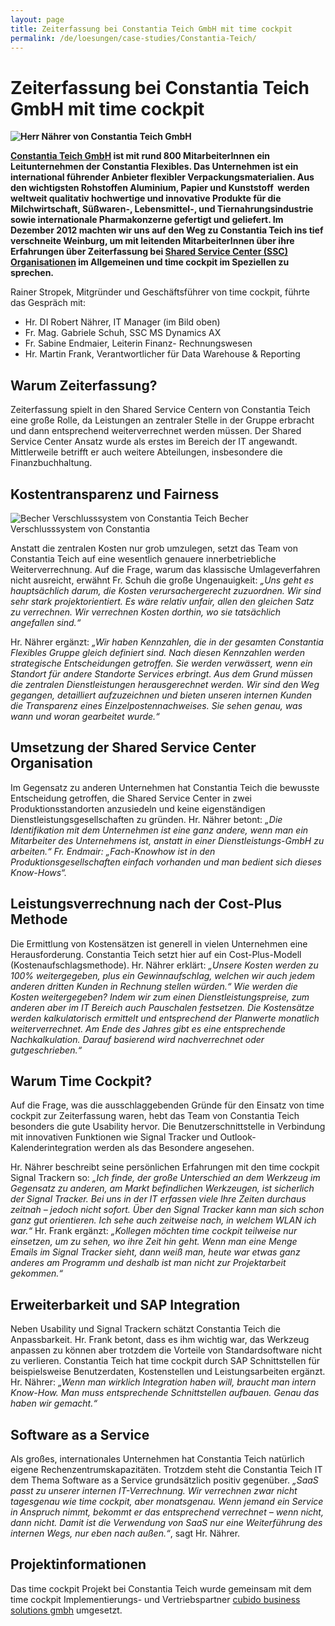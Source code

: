 ```yaml
---
layout: page
title: Zeiterfassung bei Constantia Teich GmbH mit time cockpit
permalink: /de/loesungen/case-studies/Constantia-Teich/
---
```


<h1 xmlns="http://www.w3.org/1999/xhtml">Zeiterfassung bei Constantia Teich GmbH mit time cockpit</h1><p xmlns="http://www.w3.org/1999/xhtml">
  <strong>
    <img src="{{site.baseurl}}/content/images/customer_solutions/case-studies/teich/teich_naehrer.png" alt="Herr Nährer von Constantia Teich GmbH" title="Herr Nährer von Constantia Teich GmbH" />
  </strong>
</p><p xmlns="http://www.w3.org/1999/xhtml">
  <strong>
    <a href="http://teich.cflex.com/" target="_blank">Constantia Teich GmbH</a> ist mit rund 800 MitarbeiterInnen ein Leitunternehmen der Constantia Flexibles. Das Unternehmen ist ein international führender Anbieter flexibler Verpackungsmaterialien. Aus den wichtigsten Rohstoffen Aluminium, Papier und Kunststoff  werden weltweit qualitativ hochwertige und innovative Produkte für die Milchwirtschaft, Süßwaren-, Lebensmittel-, und Tiernahrungsindustrie sowie internationale Pharmakonzerne gefertigt und geliefert. Im Dezember 2012 machten wir uns auf den Weg zu Constantia Teich ins tief verschneite Weinburg, um mit leitenden MitarbeiterInnen über ihre Erfahrungen über Zeiterfassung bei <a href="http://de.wikipedia.org/wiki/Shared_Services" target="_blank">Shared Service Center (SSC) Organisationen</a> im Allgemeinen und time cockpit im Speziellen zu sprechen.</strong>
</p><p xmlns="http://www.w3.org/1999/xhtml">Rainer Stropek, Mitgründer und Geschäftsführer von time cockpit, führte das Gespräch mit:</p><ul xmlns="http://www.w3.org/1999/xhtml">
  <li>Hr. DI Robert Nährer, IT Manager (im Bild oben)</li>
  <li>Fr. Mag. Gabriele Schuh, SSC MS Dynamics AX</li>
  <li>Fr. Sabine Endmaier, Leiterin Finanz- Rechnungswesen</li>
  <li>Hr. Martin Frank, Verantwortlicher für Data Warehouse &amp; Reporting</li>
</ul><h2 xmlns="http://www.w3.org/1999/xhtml">Warum Zeiterfassung?</h2><p xmlns="http://www.w3.org/1999/xhtml">Zeiterfassung spielt in den Shared Service Centern von Constantia Teich eine große Rolle, da Leistungen an zentraler Stelle in der Gruppe erbracht und dann entsprechend weiterverrechnet werden müssen. Der Shared Service Center Ansatz wurde als erstes im Bereich der IT angewandt. Mittlerweile betrifft er auch weitere Abteilungen, insbesondere die Finanzbuchhaltung.</p><h2 xmlns="http://www.w3.org/1999/xhtml">Kostentransparenz und Fairness</h2><div class="floatRight" xmlns="http://www.w3.org/1999/xhtml">
  <img src="{{site.baseurl}}/content/images/customer_solutions/case-studies/teich/teich_plastic_die_cut_lid.png" alt="Becher Verschlusssystem von Constantia Teich" title="Becher Verschlusssystem von Constantia Teich" />
  <span class="imageCaption">Becher Verschlusssystem von Constantia</span>
</div><p xmlns="http://www.w3.org/1999/xhtml">Anstatt die zentralen Kosten nur grob umzulegen, setzt das Team von Constantia Teich auf eine wesentlich genauere innerbetriebliche Weiterverrechnung. Auf die Frage, warum das klassische Umlageverfahren nicht ausreicht, erwähnt Fr. Schuh die große Ungenauigkeit: <em>„Uns geht es hauptsächlich darum, die Kosten verursachergerecht zuzuordnen. Wir sind sehr stark projektorientiert. Es wäre relativ unfair, allen den gleichen Satz zu verrechnen. Wir verrechnen Kosten dorthin, wo sie tatsächlich angefallen sind.“</em></p><p xmlns="http://www.w3.org/1999/xhtml">Hr. Nährer ergänzt: <em>„Wir haben Kennzahlen, die in der gesamten Constantia Flexibles Gruppe gleich definiert sind. Nach diesen Kennzahlen werden strategische Entscheidungen getroffen. Sie werden verwässert, wenn ein Standort für andere Standorte Services erbringt. Aus dem Grund müssen die zentralen Dienstleistungen herausgerechnet werden. Wir sind den Weg gegangen, detailliert aufzuzeichnen und bieten unseren internen Kunden die Transparenz eines Einzelpostennachweises. Sie sehen genau, was wann und woran gearbeitet wurde.“</em></p><h2 xmlns="http://www.w3.org/1999/xhtml">Umsetzung der Shared Service Center Organisation</h2><p xmlns="http://www.w3.org/1999/xhtml">Im Gegensatz zu anderen Unternehmen hat Constantia Teich die bewusste Entscheidung getroffen, die Shared Service Center in zwei Produktionsstandorten anzusiedeln und keine eigenständigen Dienstleistungsgesellschaften zu gründen. Hr. Nährer betont: <em>„Die Identifikation mit dem Unternehmen ist eine ganz andere, wenn man ein Mitarbeiter des Unternehmens ist, anstatt in einer Dienstleistungs-GmbH zu arbeiten.“ Fr. Endmair: „Fach-Knowhow ist in den Produktionsgesellschaften einfach vorhanden und man bedient sich dieses Know-Hows“.</em></p><h2 xmlns="http://www.w3.org/1999/xhtml">Leistungsverrechnung nach der Cost-Plus Methode</h2><p xmlns="http://www.w3.org/1999/xhtml">Die Ermittlung von Kostensätzen ist generell in vielen Unternehmen eine Herausforderung. Constantia Teich setzt hier auf ein Cost-Plus-Modell (Kostenaufschlagsmethode). Hr. Nährer erklärt: <em>„Unsere Kosten werden zu 100% weitergegeben, plus ein Gewinnaufschlag, welchen wir auch jedem anderen dritten Kunden in Rechnung stellen würden.“ Wie werden die Kosten weitergegeben? Indem wir zum einen Dienstleistungspreise, zum anderen aber im IT Bereich auch Pauschalen festsetzen. Die Kostensätze werden kalkulatorisch ermittelt und entsprechend der Planwerte monatlich weiterverrechnet. Am Ende des Jahres gibt es eine entsprechende Nachkalkulation. Darauf basierend wird nachverrechnet oder gutgeschrieben.“</em></p><h2 xmlns="http://www.w3.org/1999/xhtml">Warum Time Cockpit?</h2><p xmlns="http://www.w3.org/1999/xhtml">Auf die Frage, was die ausschlaggebenden Gründe für den Einsatz von time cockpit zur Zeiterfassung waren, hebt das Team von Constantia Teich besonders die gute Usability hervor. Die Benutzerschnittstelle in Verbindung mit innovativen Funktionen wie Signal Tracker und Outlook-Kalenderintegration werden als das Besondere angesehen.</p><p xmlns="http://www.w3.org/1999/xhtml">Hr. Nährer beschreibt seine persönlichen Erfahrungen mit den time cockpit Signal Trackern so: <em>„Ich finde, der große Unterschied an dem Werkzeug im Gegensatz zu anderen, am Markt befindlichen Werkzeugen, ist sicherlich der Signal Tracker. Bei uns in der IT erfassen viele Ihre Zeiten durchaus zeitnah – jedoch nicht sofort. Über den Signal Tracker kann man sich schon ganz gut orientieren. Ich sehe auch zeitweise nach, in welchem WLAN ich war.“</em> Hr. Frank ergänzt: <em>„Kollegen möchten time cockpit teilweise nur einsetzen, um zu sehen, wo ihre Zeit hin geht. Wenn man eine Menge Emails im Signal Tracker sieht, dann weiß man, heute war etwas ganz anderes am Programm und deshalb ist man nicht zur Projektarbeit gekommen.“</em></p><h2 xmlns="http://www.w3.org/1999/xhtml">Erweiterbarkeit und SAP Integration</h2><p xmlns="http://www.w3.org/1999/xhtml">Neben Usability und Signal Trackern schätzt Constantia Teich die Anpassbarkeit. Hr. Frank betont, dass es ihm wichtig war, das Werkzeug anpassen zu können aber trotzdem die Vorteile von Standardsoftware nicht zu verlieren. Constantia Teich hat time cockpit durch SAP Schnittstellen für beispielsweise Benutzerdaten, Kostenstellen und Leistungsarbeiten ergänzt. Hr. Nährer: <em>„Wenn man wirklich Integration haben will, braucht man intern Know-How. Man muss entsprechende Schnittstellen aufbauen. Genau das haben wir gemacht.“</em></p><h2 xmlns="http://www.w3.org/1999/xhtml">Software as a Service</h2><p xmlns="http://www.w3.org/1999/xhtml">Als großes, internationales Unternehmen hat Constantia Teich natürlich eigene Rechenzentrumskapazitäten. Trotzdem steht die Constantia Teich IT dem Thema Software as a Service grundsätzlich positiv gegenüber. <em>„SaaS passt zu unserer internen IT-Verrechnung. Wir verrechnen zwar nicht tagesgenau wie time cockpit, aber monatsgenau. Wenn jemand ein Service in Anspruch nimmt, bekommt er das entsprechend verrechnet – wenn nicht, dann nicht. Damit ist die Verwendung von SaaS nur eine Weiterführung des internen Wegs, nur eben nach außen.“</em>, sagt Hr. Nährer.</p><h2 xmlns="http://www.w3.org/1999/xhtml">Projektinformationen</h2><p xmlns="http://www.w3.org/1999/xhtml">Das time cockpit Projekt bei Constantia Teich wurde gemeinsam mit dem time cockpit Implementierungs- und Vertriebspartner <a href="http://www.cubido.at/" target="_blank">cubido business solutions gmbh</a> umgesetzt.</p>